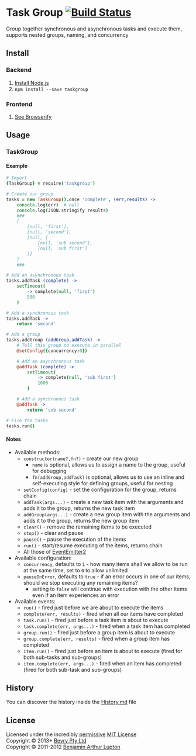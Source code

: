 # Task Group [![Build Status](https://secure.travis-ci.org/bevry/taskgroup.png?branch=master)](http://travis-ci.org/bevry/taskgroup)
Group together synchronous and asynchronous tasks and execute them, supports nested groups, naming, and concurrency



## Install

### Backend

1. [Install Node.js](http://bevry.me/node/install)
2. `npm install --save taskgroup`

### Frontend

1. [See Browserify](http://browserify.org/)



## Usage

### TaskGroup

#### Example

``` coffeescript
# Import
{TaskGroup} = require('taskgroup')

# Create our group
tasks = new TaskGroup().once 'complete', (err,results) ->
	console.log(err)  # null
	console.log(JSON.stringify results)
	###
	[
		[null, 'first'],
		[null, 'second'],
		[null, [
			[null, 'sub second'],
			[null, 'sub first']
		]]
	]
	###

# Add an asynchronous task
tasks.addTask (complete) ->
	setTimeout(
		-> complete(null, 'first')
		500
	)

# Add a synchronous task
tasks.addTask ->
	return 'second'

# Add a group
tasks.addGroup (addGroup,addTask) ->
	# Tell this group to execute in parallel
	@setConfig({concurrency:0})

	# Add an asynchronous task
	@addTask (complete) ->
		setTimeout(
			-> complete(null, 'sub first')
			1000
		)

	# Add a synchronous task
	@addTask ->
		return 'sub second'

# Fire the tasks
tasks.run()
```

#### Notes

- Available methods:
	- `constructor(name?,fn?)` - create our new group
		- `name` is optional, allows us to assign a name to the group, useful for debugging
		- `fn(addGroup,addTask)` is optional, allows us to use an inline and self-executing style for defining groups, useful for nesting
	- `setConfig(config)` - set the configuration for the group, returns chain
	- `addTask(args...)` - create a new task item with the arguments and adds it to the group, returns the new task item
	- `addGroup(args...)` - create a new group item with the arguments and adds it to the group, returns the new group item
	- `clear()` - remove the remaining items to be executed
	- `stop()` - clear and pause
	- `pause()` - pause the execution of the items
	- `run()` - start/resume executing of the items, returns chain
	- All those of [EventEmitter2](https://github.com/hij1nx/EventEmitter2)
- Available configuration:
	- `concurrency`, defaults to `1` - how many items shall we allow to be run at the same time, set to `0` to allow unlimited
	- `pauseOnError`, defaults to `true` - if an error occurs in one of our items, should we stop executing any remaining items?
		- setting to `false` will continue with execution with the other items even if an item experiences an error
- Available events:
	- `run()` - fired just before we are about to execute the items
	- `complete(err, results)` - fired when all our items have completed
	- `task.run()` - fired just before a task item is about to execute
	- `task.complete(err, args...)` - fired when a task item has completed
	- `group.run()` - fired just before a group item is about to execute
	- `group.complete(err, results)` - fired when a group item has completed
	- `item.run()` - fired just before an item is about to execute (fired for both sub-tasks and sub-groups)
	- `item.complete(err, args...)` - fired when an item has completed (fired for both sub-task and sub-groups)

## History
You can discover the history inside the [History.md](https://github.com/bevry/taskgroup/blob/master/History.md#files) file



## License
Licensed under the incredibly [permissive](http://en.wikipedia.org/wiki/Permissive_free_software_licence) [MIT License](http://creativecommons.org/licenses/MIT/)
<br/>Copyright © 2013+ [Bevry Pty Ltd](http://bevry.me)
<br/>Copyright © 2011-2012 [Benjamin Arthur Lupton](http://balupton.com)
